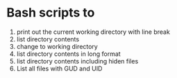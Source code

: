  # Bash scripts to
1. print out the current working directory with line break
2. list directory contents
3. change to working directory 
4. list directory contents in long format
5. list directory contents including hiden files
6. List all files with GUD and UID
